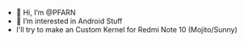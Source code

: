 - 👋 Hi, I’m @PFARN
- 👀 I’m interested in Android Stuff 
- I'll try to make an Custom Kernel for Redmi Note 10 (Mojito/Sunny)

<!---
PFARN/PFARN is a ✨ special ✨ repository because its `README.md` (this file) appears on your GitHub profile.
You can click the Preview link to take a look at your changes.
--->
